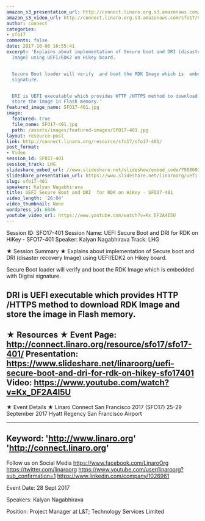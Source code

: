 ```yaml
---
amazon_s3_presentation_url: http://connect.linaro.org.s3.amazonaws.com/sfo17/Presentations/SFO17-401%20UEFI%20Secure%20Boot%20and%20DRI.pdf
amazon_s3_video_url: http://connect.linaro.org.s3.amazonaws.com/sfo17/Videos/SFO17-401%20-%20UEFI%20Secure%20Boot%20and%20DRI%20for%20RDK%20on%20HiKey.mp4
author: connect
categories:
- sfo17
comments: false
date: 2017-10-06 16:55:41
excerpt: 'Explains about implementation of Secure boot and DRI (disaster recovery
  Image) using UEFI/EDK2 on Hikey board.


  Secure Boot loader will verify  and boot the RDK Image which is  embedded with Digital
  signature.


  DRI is UEFI executable which provides HTTP /HTTPS method to download RDK Image  and
  store the image in Flash memory.'
featured_image_name: SFO17-401.jpg
image:
  featured: true
  file_name: SFO17-401.jpg
  path: /assets/images/featured-images/SFO17-401.jpg
layout: resource-post
link: http://connect.linaro.org/resource/sfo17/sfo17-401/
post_format:
- Video
session_id: SFO17-401
session_track: LHG
slideshare_embed_url: //www.slideshare.net/slideshow/embed_code/79886017
slideshare_presentation_url: https://www.slideshare.net/linaroorg/uefi-secure-boot-and-dri-for-rdk-on-hikey-sfo17401
slug: sfo17-401
speakers: Kalyan Nagabhirava
title: UEFI Secure Boot and DRI  for RDK on HiKey - SFO17-401
video_length: '26:04'
video_thumbnail: None
wordpress_id: 6046
youtube_video_url: https://www.youtube.com/watch?v=Kx_DF2A4I5U
---
```


Session ID: SFO17-401
Session Name: UEFI Secure Boot and DRI  for RDK on HiKey - SFO17-401
Speaker: Kalyan Nagabhirava
Track: LHG


★ Session Summary ★
Explains about implementation of Secure boot and DRI (disaster recovery Image) using UEFI/EDK2 on Hikey board.

Secure Boot loader will verify  and boot the RDK Image which is  embedded with Digital signature.

DRI is UEFI executable which provides HTTP /HTTPS method to download RDK Image  and store the image in Flash memory.
---------------------------------------------------
★ Resources ★
Event Page: http://connect.linaro.org/resource/sfo17/sfo17-401/
Presentation: https://www.slideshare.net/linaroorg/uefi-secure-boot-and-dri-for-rdk-on-hikey-sfo17401
Video: https://www.youtube.com/watch?v=Kx_DF2A4I5U
 ---------------------------------------------------

★ Event Details ★
Linaro Connect San Francisco 2017 (SFO17)
25-29 September 2017
Hyatt Regency San Francisco Airport

---------------------------------------------------
Keyword: 
'http://www.linaro.org'
'http://connect.linaro.org'
---------------------------------------------------
Follow us on Social Media
https://www.facebook.com/LinaroOrg
https://twitter.com/linaroorg
https://www.youtube.com/user/linaroorg?sub_confirmation=1
https://www.linkedin.com/company/1026961

Event Date: 28 Sept 2017

Speakers: Kalyan Nagabhirava

Position: Project Manager at L&T; Technology Services Limited